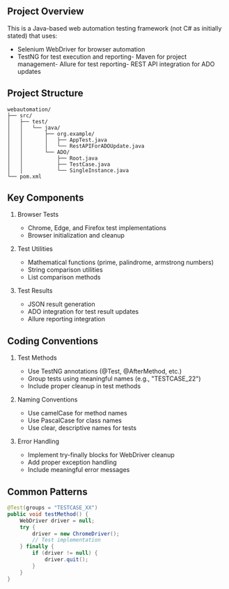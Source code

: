 
## Project Overview
This is a Java-based web automation testing framework (not C# as initially stated) that uses:
- Selenium WebDriver for browser automation
- TestNG for test execution and reporting- Maven for project management- Allure for test reporting- REST API integration for ADO updates

## Project Structure
```
webautomation/
├── src/
│   ├── test/
│   │   └── java/
│   │       ├── org.example/
│   │       │   ├── AppTest.java
│   │       │   └── RestAPIForADOUpdate.java
│   │       └── ADO/
│   │           ├── Root.java
│   │           ├── TestCase.java
│   │           └── SingleInstance.java
└── pom.xml
```

## Key Components
1. Browser Tests
   - Chrome, Edge, and Firefox test implementations
   - Browser initialization and cleanup

2. Test Utilities
   - Mathematical functions (prime, palindrome, armstrong numbers)
   - String comparison utilities
   - List comparison methods

3. Test Results
   - JSON result generation
   - ADO integration for test result updates
   - Allure reporting integration

## Coding Conventions
1. Test Methods
   - Use TestNG annotations (@Test, @AfterMethod, etc.)
   - Group tests using meaningful names (e.g., "TESTCASE_22")
   - Include proper cleanup in test methods

2. Naming Conventions
   - Use camelCase for method names
   - Use PascalCase for class names
   - Use clear, descriptive names for tests

3. Error Handling
   - Implement try-finally blocks for WebDriver cleanup
   - Add proper exception handling
   - Include meaningful error messages

## Common Patterns
```java
@Test(groups = "TESTCASE_XX")
public void testMethod() {
    WebDriver driver = null;
    try {
        driver = new ChromeDriver();
        // Test implementation
    } finally {
        if (driver != null) {
            driver.quit();
        }
    }
}
```

